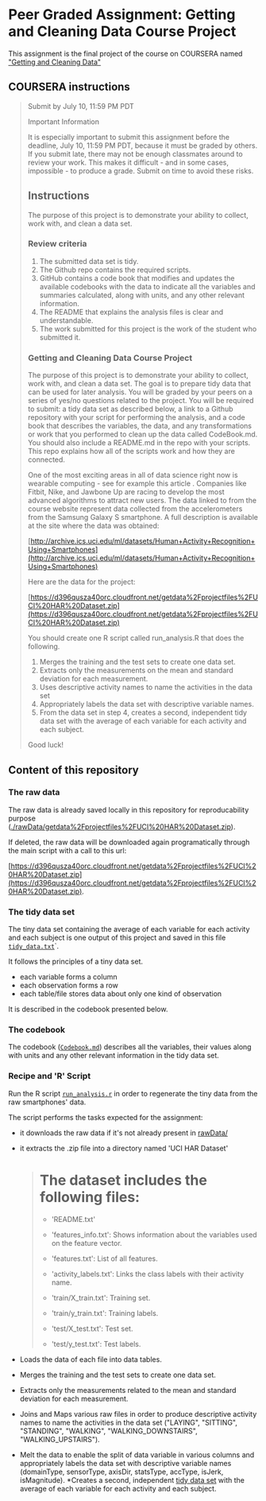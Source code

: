 # Peer Graded Assignment: Getting and Cleaning Data Course Project

This assignment is the final project of the course on COURSERA named ["Getting and Cleaning Data"](https://www.coursera.org/learn/data-cleaning)

## COURSERA instructions

> Submit by July 10, 11:59 PM PDT
> 
> Important Information
> 
> It is especially important to submit this assignment before the deadline, July 10, 11:59 PM PDT, because it must be graded by others. If you submit late, there may not be enough classmates around to review your work. This makes it difficult - and in some cases, impossible - to produce a grade. Submit on time to avoid these risks.
> 
> ## Instructions
> 
> The purpose of this project is to demonstrate your ability to collect, work with, and clean a data set.
> 
> ### Review criteria
> 
> 1. The submitted data set is tidy.
> 2. The Github repo contains the required scripts.
> 3. GitHub contains a code book that modifies and updates the available codebooks with the data to indicate all the variables and summaries calculated, along with units, and any other relevant information.
> 4. The README that explains the analysis files is clear and understandable.
> 5. The work submitted for this project is the work of the student who submitted it.
> 
> ### Getting and Cleaning Data Course Project 
> 
> The purpose of this project is to demonstrate your ability to collect, work with, and clean a data set. The goal is to prepare tidy data that can be used for later analysis. You will be graded by your peers on a series of yes/no questions related to the project. You will be required to submit:
> a tidy data set as described below,
> a link to a Github repository with your script for performing the analysis, and
> a code book that describes the variables, the data, and any transformations or work that you performed to clean up the data called CodeBook.md. You should also include a README.md in the repo with your scripts. This repo explains how all of the scripts work and how they are connected.
> 
> One of the most exciting areas in all of data science right now is wearable computing - see for example this article . Companies like Fitbit, Nike, and Jawbone Up are racing to develop the most advanced algorithms to attract new users. The data linked to from the course website represent data collected from the accelerometers from the Samsung Galaxy S smartphone. A full description is available at the site where the data was obtained:
> 
> [http://archive.ics.uci.edu/ml/datasets/Human+Activity+Recognition+Using+Smartphones](http://archive.ics.uci.edu/ml/datasets/Human+Activity+Recognition+Using+Smartphones)
> 
> Here are the data for the project:
> 
> [https://d396qusza40orc.cloudfront.net/getdata%2Fprojectfiles%2FUCI%20HAR%20Dataset.zip](https://d396qusza40orc.cloudfront.net/getdata%2Fprojectfiles%2FUCI%20HAR%20Dataset.zip)
>
> You should create one R script called run_analysis.R that does the following.
> 
> 1. Merges the training and the test sets to create one data set.
> 2. Extracts only the measurements on the mean and standard deviation for each measurement.
> 3. Uses descriptive activity names to name the activities in the data set
> 4. Appropriately labels the data set with descriptive variable names.
> 5. From the data set in step 4, creates a second, independent tidy data set with the average of each variable for each activity and each subject.
> 
> Good luck!

## Content of this repository

### The raw data

The raw data is already saved locally in this repository for reproducability purpose ([./rawData/getdata%2Fprojectfiles%2FUCI%20HAR%20Dataset.zip](./rawData/getdata%2Fprojectfiles%2FUCI%20HAR%20Dataset.zip)).

If deleted, the raw data will be downloaded again programatically through the main script with a call to this url:

[https://d396qusza40orc.cloudfront.net/getdata%2Fprojectfiles%2FUCI%20HAR%20Dataset.zip](https://d396qusza40orc.cloudfront.net/getdata%2Fprojectfiles%2FUCI%20HAR%20Dataset.zip).

### The tidy data set

The tiny data set containing the average of each variable for each activity and each subject is one output of this project and saved in this file [`tidy_data.txt`](./output/tidy_data.txt)`.

It follows the principles of a tiny data set.

* each variable forms a column
* each observation forms a row
* each table/file stores data about only one kind of observation

It is described in the codebook presented below.

### The codebook

The codebook ([`Codebook.md`](./output/Codebook.md)) describes all the variables, their values along with units and any other relevant information in the tidy data set.

### Recipe and 'R' Script

Run the R script [`run_analysis.r`](./src/run_analysis.R) in order to regenerate the tiny data from the raw smartphones' data.

The script performs the tasks expected for the assignment:

* it downloads the raw data if it's not already present in [rawData/](./rawData)
* it extracts the .zip file into a directory named 'UCI HAR Dataset'

    > The dataset includes the following files:
    >    =========================================
    >    - 'README.txt'
    > 
    > - 'features_info.txt': Shows information about the variables used on the feature vector.
    > 
    > - 'features.txt': List of all features.
    > 
    > - 'activity_labels.txt': Links the class labels with their activity name.
    > 
    > - 'train/X_train.txt': Training set.
    > 
    > - 'train/y_train.txt': Training labels.
    > 
    > - 'test/X_test.txt': Test set.
    > 
    > - 'test/y_test.txt': Test labels.

* Loads the data of each file into data tables.
* Merges the training and the test sets to create one data set.
* Extracts only the measurements related to the mean and standard deviation for each measurement.
* Joins and Maps various raw files in order to produce descriptive activity names to name the activities in the data set ("LAYING", "SITTING", "STANDING", "WALKING", "WALKING_DOWNSTAIRS", "WALKING_UPSTAIRS").
* Melt the data to enable the split of data variable in various columns and appropriately labels the data set with descriptive variable names (domainType, sensorType, axisDir, statsType, accType, isJerk, isMagnitude).
*Creates a second, independent [tidy data set](./output/tidy_data.txt) with the average of each variable for each activity and each subject.
